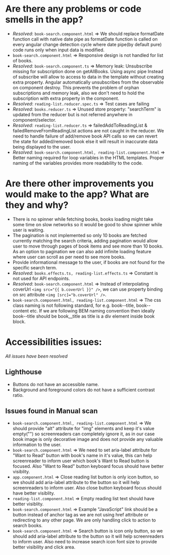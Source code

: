 # Are there any problems or code smells in the app?

- _Resolved_: `book-search.component.html` => We should replace formatDate function call with native date pipe as formatDate function is called on every angular change detection cycle where date pipe(by default pure) code runs only when input data is modified.
- `book-search.component.html` => Responsive design is not handled for list of books.
- _Resolved_: `book-search.component.ts` => Memory leak: Unsubscribe missing for subscription done on getAllBooks. Using async pipe Instead of subscribe will allow to access to data in the template without creating extra property. Angular automatically unsubscribes from the observable on component destroy. This prevents the problem of orphan subscriptions and memory leak, also we don't need to hold the subscription with extra property in the component.
- _Resolved_: `reading-list.reducer.spec.ts` => Test cases are failing
- _Resolved_: `books.reducer.ts` => Unused store property: "searchTerm" is updated from the reducer but is not referred anywhere in component/selector.
- _Resolved_: `reading-list.reducer.ts` => failedAddToReadingList & failedRemoveFromReadingList actions are not caught in the reducer. We need to handle failure of add/remove book API calls so we can revert the state for added/removed book else it will result in inaccurate data being displayed to the user.
- _Resolved_: `book-search.component.html, reading-list.component.html` => Better naming required for loop variables in the HTML templates. Proper naming of the variables provides more readability to the code.

# Are there other improvements you would make to the app? What are they and why?

- There is no spinner while fetching books, books loading might take some time on slow networks so it would be good to show spinner while user is waiting.
- The pagination is not implemented so only 10 books are fetched currently matching the search criteria, adding pagination would allow user to move through pages of book items and see more than 10 books. As an option to pagination we can also add infinite loading feature where user can scroll as per need to see more books.
- Provide informational message to the user, if books are not found for the specific search term.
- _Resolved_: `books.effects.ts, reading-list.effects.ts` => Constant is not used for API endpoints.
- _Resolved_: `book-search.component.html` => Instead of interpolating coverUrl `<img src="{{ b.coverUrl }}" />`, we can use property binding on src attribute `<img [src]="b.coverUrl" />`.
- `book-search.component.html, reading-list.component.html` => The css class naming is not following standard, for e.g. book--title, book--content etc. If we are following BEM naming convention then ideally book--title should be book__title as title is a div element inside book block.

# Accessibilities issues:

_All issues have been resolved_

## Lighthouse

- Buttons do not have an accessible name.
- Background and foreground colors do not have a sufficient contrast ratio.

## Issues found in Manual scan

- `book-search.component.html, reading-list.component.html` => We should provide "alt" attribute for "img" elements and keep it's value empty("") so screenreaders can completely ignore it, as in our case book image is only decorative image and does not provide any valuable information to the user.
- `book-search.component.html` => We need to set aria-label attribute for "Want to Read" button with book's name in it's value, this can help screenreader to inform user which book's Want to Read button is focused. Also "Want to Read" button keyboard focus should have better visiblity.
- `app.component.html` => Close reading list button is only icon button, so we should add aria-label attribute to the button so it will help screenreaders to inform user. Also close button keyboard focus should have better visiblity.
- `reading-list.component.html` => Empty reading list text should have better visiblity.
- `book-search.component.html` => Example "JavaScript" link should be a button instead of anchor tag as we are not using href attribute or redirecting to any other page. We are only handling click to action to search books.
- `book-search.component.html` => Search button is icon only button, so we should add aria-label attribute to the button so it will help screenreaders to inform user. Also need to increase search icon font size to provide better visibility and click area.

